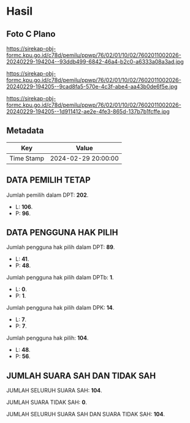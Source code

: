 # Hasil

## Foto C Plano

https://sirekap-obj-formc.kpu.go.id/c78d/pemilu/ppwp/76/02/01/10/02/7602011002026-20240229-194204--93ddb499-6842-46a4-b2c0-a6333a08a3ad.jpg

https://sirekap-obj-formc.kpu.go.id/c78d/pemilu/ppwp/76/02/01/10/02/7602011002026-20240229-194205--9cad8fa5-570e-4c3f-abe4-aa43b0de6f5e.jpg

https://sirekap-obj-formc.kpu.go.id/c78d/pemilu/ppwp/76/02/01/10/02/7602011002026-20240229-194205--1d911412-ae2e-4fe3-865d-137b7b1fcffe.jpg


## Metadata

| Key        | Value               |
| ---------- | ------------------- |
| Time Stamp | 2024-02-29 20:00:00 |


## DATA PEMILIH TETAP

Jumlah pemilih dalam DPT: **202**.
 * L: **106**.
 * P: **96**.

## DATA PENGGUNA HAK PILIH

Jumlah pengguna hak pilih dalam DPT: **89**.
 * L: **41**.
 * P: **48**.

Jumlah pengguna hak pilih dalam DPTb: **1**.
 * L: **0**.
 * P: **1**.

Jumlah pengguna hak pilih dalam DPK: **14**.
 * L: **7**.
 * P: **7**.

Jumlah pengguna hak pilih: **104**.
 * L: **48**.
 * P: **56**.

## JUMLAH SUARA SAH DAN TIDAK SAH

JUMLAH SELURUH SUARA SAH: **104**.

JUMLAH SUARA TIDAK SAH: **0**.

JUMLAH SELURUH SUARA SAH DAN SUARA TIDAK SAH: **104**.


